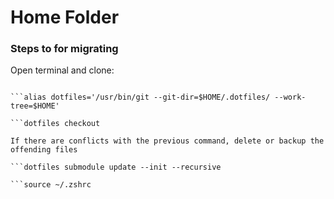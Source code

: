 # Home Folder

### Steps to for migrating

Open terminal and clone:  
```git clone --bare git@github.com:audiobird/dotfiles.git $HOME/.dotfiles  

```alias dotfiles='/usr/bin/git --git-dir=$HOME/.dotfiles/ --work-tree=$HOME'  

```dotfiles checkout  

If there are conflicts with the previous command, delete or backup the offending files  

```dotfiles submodule update --init --recursive  

```source ~/.zshrc  

